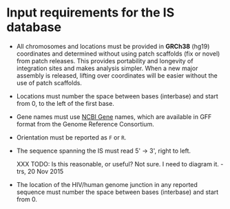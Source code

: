 # Input requirements for the IS database

* All chromosomes and locations must be provided in __GRCh38__ (hg19)
  coordinates and determined without using patch scaffolds (fix or novel) from
  patch releases.  This provides portability and longevity of integration sites
  and makes analysis simpler.  When a new major assembly is released, lifting
  over coordinates will be easier without the use of patch scaffolds.

* Locations must number the space between bases (interbase) and start from 0,
  to the left of the first base.

* Gene names must use [NCBI Gene](http://www.ncbi.nlm.nih.gov/gene/) names,
  which are available in GFF format from the Genome Reference Consortium.

* Orientation must be reported as `F` or `R`.

* The sequence spanning the IS must read 5' → 3', right to left.

  XXX TODO: Is this reasonable, or useful?  Not sure.  I need to diagram it.
  -trs, 20 Nov 2015

* The location of the HIV/human genome junction in any reported sequence must
  number the space between bases (interbase) and start from 0.
